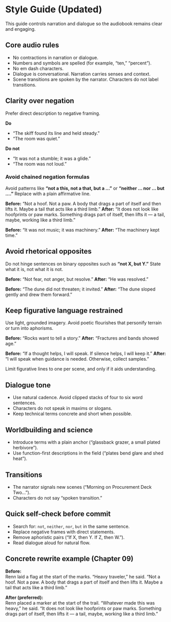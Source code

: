 # Style Guide (Updated)

This guide controls narration and dialogue so the audiobook remains clear and engaging.

## Core audio rules
- No contractions in narration or dialogue.
- Numbers and symbols are spelled (for example, “ten,” “percent”).
- No em dash characters.
- Dialogue is conversational. Narration carries senses and context.
- Scene transitions are spoken by the narrator. Characters do not label transitions.

## Clarity over negation
Prefer direct description to negative framing.

**Do**
- “The skiff found its line and held steady.”
- “The room was quiet.”

**Do not**
- “It was not a stumble; it was a glide.”
- “The room was not loud.”

### Avoid chained negation formulas
Avoid patterns like **“not a this, not a that, but a …”** or **“neither … nor … but ….”** Replace with a plain affirmative line.

**Before:** “Not a hoof. Not a paw. A body that drags a part of itself and then lifts it. Maybe a tail that acts like a third limb.”
**After:**  “It does not look like hoofprints or paw marks. Something drags part of itself, then lifts it — a tail, maybe, working like a third limb.”

**Before:** “It was not music; it was machinery.”
**After:**  “The machinery kept time.”

## Avoid rhetorical opposites
Do not hinge sentences on binary opposites such as **“not X, but Y.”** State what it is, not what it is not.

**Before:** “Not fear, not anger, but resolve.”
**After:**  “He was resolved.”

**Before:** “The dune did not threaten; it invited.”
**After:**  “The dune sloped gently and drew them forward.”

## Keep figurative language restrained
Use light, grounded imagery. Avoid poetic flourishes that personify terrain or turn into aphorisms.

**Before:** “Rocks want to tell a story.”
**After:**  “Fractures and bands showed age.”

**Before:** “If a thought helps, I will speak. If silence helps, I will keep it.”
**After:**  “I will speak when guidance is needed. Otherwise, collect samples.”

Limit figurative lines to one per scene, and only if it aids understanding.

## Dialogue tone
- Use natural cadence. Avoid clipped stacks of four to six word sentences.
- Characters do not speak in maxims or slogans.
- Keep technical terms concrete and short when possible.

## Worldbuilding and science
- Introduce terms with a plain anchor (“glassback grazer, a small plated herbivore”).
- Use function-first descriptions in the field (“plates bend glare and shed heat”).

## Transitions
- The narrator signals new scenes (“Morning on Procurement Deck Two…”).
- Characters do not say “spoken transition.”

## Quick self-check before commit
- Search for: `not`, `neither`, `nor`, `but` in the same sentence.
- Replace negative frames with direct statements.
- Remove aphoristic pairs (“If X, then Y. If Z, then W.”).
- Read dialogue aloud for natural flow.

## Concrete rewrite example (Chapter 09)
**Before:**  
Renn laid a flag at the start of the marks. “Heavy traveler,” he said. “Not a hoof. Not a paw. A body that drags a part of itself and then lifts it. Maybe a tail that acts like a third limb.”

**After (preferred):**  
Renn placed a marker at the start of the trail. “Whatever made this was heavy,” he said. “It does not look like hoofprints or paw marks. Something drags part of itself, then lifts it — a tail, maybe, working like a third limb.”
